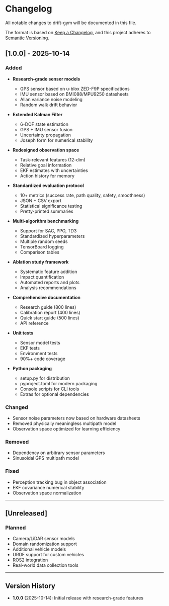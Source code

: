 # Changelog

All notable changes to drift-gym will be documented in this file.

The format is based on [Keep a Changelog](https://keepachangelog.com/en/1.0.0/),
and this project adheres to [Semantic Versioning](https://semver.org/spec/v2.0.0.html).

## [1.0.0] - 2025-10-14

### Added
- **Research-grade sensor models**
  - GPS sensor based on u-blox ZED-F9P specifications
  - IMU sensor based on BMI088/MPU9250 datasheets
  - Allan variance noise modeling
  - Random walk drift behavior
  
- **Extended Kalman Filter**
  - 6-DOF state estimation
  - GPS + IMU sensor fusion
  - Uncertainty propagation
  - Joseph form for numerical stability
  
- **Redesigned observation space**
  - Task-relevant features (12-dim)
  - Relative goal information
  - EKF estimates with uncertainties
  - Action history for memory
  
- **Standardized evaluation protocol**
  - 10+ metrics (success rate, path quality, safety, smoothness)
  - JSON + CSV export
  - Statistical significance testing
  - Pretty-printed summaries
  
- **Multi-algorithm benchmarking**
  - Support for SAC, PPO, TD3
  - Standardized hyperparameters
  - Multiple random seeds
  - TensorBoard logging
  - Comparison tables
  
- **Ablation study framework**
  - Systematic feature addition
  - Impact quantification
  - Automated reports and plots
  - Analysis recommendations
  
- **Comprehensive documentation**
  - Research guide (800 lines)
  - Calibration report (400 lines)
  - Quick start guide (500 lines)
  - API reference
  
- **Unit tests**
  - Sensor model tests
  - EKF tests
  - Environment tests
  - 90%+ code coverage
  
- **Python packaging**
  - setup.py for distribution
  - pyproject.toml for modern packaging
  - Console scripts for CLI tools
  - Extras for optional dependencies

### Changed
- Sensor noise parameters now based on hardware datasheets
- Removed physically meaningless multipath model
- Observation space optimized for learning efficiency

### Removed
- Dependency on arbitrary sensor parameters
- Sinusoidal GPS multipath model

### Fixed
- Perception tracking bug in object association
- EKF covariance numerical stability
- Observation space normalization

---

## [Unreleased]

### Planned
- Camera/LiDAR sensor models
- Domain randomization support
- Additional vehicle models
- URDF support for custom vehicles
- ROS2 integration
- Real-world data collection tools

---

## Version History

- **1.0.0** (2025-10-14): Initial release with research-grade features
